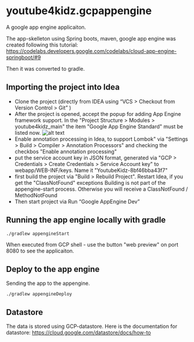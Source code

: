 # youtube4kidz.gcpappengine
A google app engine applicaiton.

The app-skelleton using Spring boots, maven, google app engine was created following this tutorial:
https://codelabs.developers.google.com/codelabs/cloud-app-engine-springboot/#9

Then it was converted to gradle.

## Importing the project into Idea
- Clone the project (directly from IDEA using  “VCS > Checkout from Version Control > Git” )
- After the project is opened, accept the popup for adding App Engine framework support. 
  In the "Project Structure > Modules > youtube4kidz_main" the item "Google App Engine Standard" must be listed now. ![alt text](https://lh3.googleusercontent.com/-g45_fzcF_vI/WxoxihMV8aI/AAAAAAAAALU/eSpwEfo4LbAcHNxffniVFISQrVTvQGXTwCHMYCw/s0/2018-06-08_09-34-33.png)
- Enable annotation processing in Idea, to support Lombok" via "Settings > Build > Compiler > Annotation Processors" and checking the checkbos "Enable annotation processing"
- put the service account key in JSON format, generated via "GCP > Credentials > Create Credentials > Service Account key" to webapp/WEB-INF/keys. Name it "YoutubeKidz-8bf46bba43f7"
- first build the project via "Build > Rebuild Project". Restart Idea, if you get the "ClassNotFound" exceptions
  Building is not part of the appengine-start process. Otherwise you will receive a ClassNotFound / MethodNotFound
- Then start project via Run “Google AppEngine Dev”

## Running the app engine locally with gradle
```
./gradlew appengineStart
```
When executed from GCP shell - use the button "web preview" on port 8080 to see the applicaiton.

## Deploy to the app engine 
Sending the app to the appengine.

```
./gradlew appengineDeploy
```


## Datastore
The data is stored using GCP-datastore. Here is the documentation for datastore: https://cloud.google.com/datastore/docs/how-to
